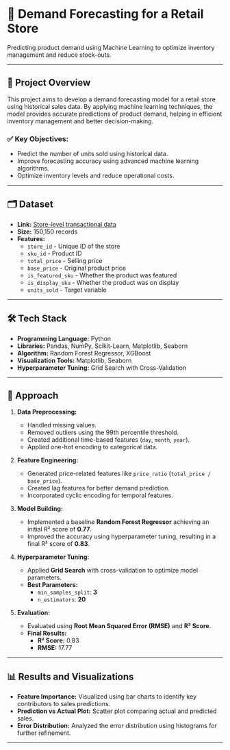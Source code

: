 # 🛒 Demand Forecasting for a Retail Store  

Predicting product demand using Machine Learning to optimize inventory management and reduce stock-outs.  

---

## 📌 Project Overview  
This project aims to develop a demand forecasting model for a retail store using historical sales data. By applying machine learning techniques, the model provides accurate predictions of product demand, helping in efficient inventory management and better decision-making.  

### ✅ **Key Objectives:**  
- Predict the number of units sold using historical data.  
- Improve forecasting accuracy using advanced machine learning algorithms.  
- Optimize inventory levels and reduce operational costs.  

---

## 🗂 Dataset  
- **Link:** [Store-level transactional data](https://www.kaggle.com/datasets/aswathrao/demand-forecasting?select=train_0irEZ2H.csv)  
- **Size:** 150,150 records  
- **Features:**  
  - `store_id` - Unique ID of the store  
  - `sku_id` - Product ID  
  - `total_price` - Selling price  
  - `base_price` - Original product price  
  - `is_featured_sku` - Whether the product was featured  
  - `is_display_sku` - Whether the product was on display  
  - `units_sold` - Target variable  

---

## 🛠 Tech Stack  
- **Programming Language:** Python  
- **Libraries:** Pandas, NumPy, Scikit-Learn, Matplotlib, Seaborn  
- **Algorithm:** Random Forest Regressor, XGBoost  
- **Visualization Tools:** Matplotlib, Seaborn  
- **Hyperparameter Tuning:** Grid Search with Cross-Validation  

---

## 🚀 Approach  

1. **Data Preprocessing:**  
    - Handled missing values.  
    - Removed outliers using the 99th percentile threshold.  
    - Created additional time-based features (`day`, `month`, `year`).  
    - Applied one-hot encoding to categorical data.  

2. **Feature Engineering:**  
    - Generated price-related features like `price_ratio` (`total_price / base_price`).  
    - Created lag features for better demand prediction.  
    - Incorporated cyclic encoding for temporal features.  

3. **Model Building:**  
    - Implemented a baseline **Random Forest Regressor** achieving an initial R² score of **0.77**.  
    - Improved the accuracy using hyperparameter tuning, resulting in a final R² score of **0.83**.  

4. **Hyperparameter Tuning:**  
    - Applied **Grid Search** with cross-validation to optimize model parameters.  
    - **Best Parameters:**  
      - `min_samples_split`: **3**  
      - `n_estimators`: **20**  

5. **Evaluation:**  
    - Evaluated using **Root Mean Squared Error (RMSE)** and **R² Score**.  
    - **Final Results:**  
      - **R² Score:** 0.83  
      - **RMSE:** 17.77  

---

## 📊 Results and Visualizations  

- **Feature Importance:** Visualized using bar charts to identify key contributors to sales predictions.  
- **Prediction vs Actual Plot:** Scatter plot comparing actual and predicted sales.  
- **Error Distribution:** Analyzed the error distribution using histograms for further refinement.  

---
